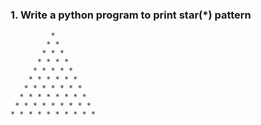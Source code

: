 ### 1.	Write a python program to print star(*) pattern 

             * 
            * * 
           * * * 
          * * * * 
         * * * * * 
        * * * * * * 
       * * * * * * * 
      * * * * * * * * 
     * * * * * * * * * 
    * * * * * * * * * * 